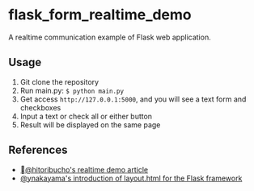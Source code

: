 # flask_form_realtime_demo

A realtime communication example of Flask web application.

## Usage
1. Git clone the repository
2. Run main.py: `$ python main.py`
3. Get access `http://127.0.0.1:5000`, and you will see a text form and checkboxes
4. Input a text or check all or either button
5. Result will be displayed on the same page

## References
- [@hitoribucho's realtime demo article](https://qiita.com/hitoribucho/items/9f5dd087b3d784af6b73)
- [@ynakayama's introduction of layout.html for the Flask framework](https://qiita.com/ynakayama/items/2cc0b1d3cf1a2da612e4)